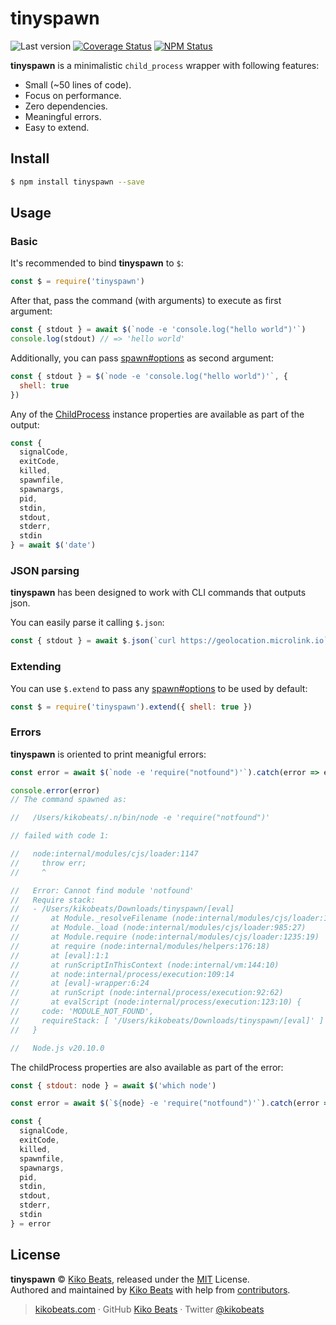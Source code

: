 # tinyspawn

![Last version](https://img.shields.io/github/tag/kikobeats/tinyspawn.svg?style=flat-square)
[![Coverage Status](https://img.shields.io/coveralls/kikobeats/tinyspawn.svg?style=flat-square)](https://coveralls.io/github/kikobeats/tinyspawn)
[![NPM Status](https://img.shields.io/npm/dm/tinyspawn.svg?style=flat-square)](https://www.npmjs.org/package/tinyspawn)

**tinyspawn** is a minimalistic `child_process` wrapper with following features:

- Small (~50 lines of code).
- Focus on performance.
- Zero dependencies.
- Meaningful errors.
- Easy to extend.

## Install

```bash
$ npm install tinyspawn --save
```

## Usage

### Basic

It's recommended to bind **tinyspawn** to `$`:

```js
const $ = require('tinyspawn')
```

After that, pass the command (with arguments) to execute as first argument:

```js
const { stdout } = await $(`node -e 'console.log("hello world")'`)
console.log(stdout) // => 'hello world'
```

Additionally, you can pass [spawn#options](https://nodejs.org/api/child_process.html#child_processspawncommand-args-options) as second argument:

```js
const { stdout } = $(`node -e 'console.log("hello world")'`, {
  shell: true
})
```

Any of the [ChildProcess](https://nodejs.org/api/child_process.html#class-childprocess) instance properties are available as part of the output:

```js
const {
  signalCode,
  exitCode,
  killed,
  spawnfile,
  spawnargs,
  pid,
  stdin,
  stdout,
  stderr,
  stdin
} = await $('date')
```

### JSON parsing

**tinyspawn** has been designed to work with CLI commands that outputs json.

You can easily parse it calling `$.json`:

```js
const { stdout } = await $.json(`curl https://geolocation.microlink.io`)
```

### Extending

You can use `$.extend` to pass any [spawn#options](https://nodejs.org/api/child_process.html#child_processspawncommand-args-options) to be used by default:

```js
const $ = require('tinyspawn').extend({ shell: true })
```

### Errors

**tinyspawn** is oriented to print meanigful errors:

```js
const error = await $(`node -e 'require("notfound")'`).catch(error => error)

console.error(error)
// The command spawned as:

//   /Users/kikobeats/.n/bin/node -e 'require("notfound")'

// failed with code 1:

//   node:internal/modules/cjs/loader:1147
//     throw err;
//     ^

//   Error: Cannot find module 'notfound'
//   Require stack:
//   - /Users/kikobeats/Downloads/tinyspawn/[eval]
//       at Module._resolveFilename (node:internal/modules/cjs/loader:1144:15)
//       at Module._load (node:internal/modules/cjs/loader:985:27)
//       at Module.require (node:internal/modules/cjs/loader:1235:19)
//       at require (node:internal/modules/helpers:176:18)
//       at [eval]:1:1
//       at runScriptInThisContext (node:internal/vm:144:10)
//       at node:internal/process/execution:109:14
//       at [eval]-wrapper:6:24
//       at runScript (node:internal/process/execution:92:62)
//       at evalScript (node:internal/process/execution:123:10) {
//     code: 'MODULE_NOT_FOUND',
//     requireStack: [ '/Users/kikobeats/Downloads/tinyspawn/[eval]' ]
//   }

//   Node.js v20.10.0
```

The childProcess properties are also available as part of the error:

```js
const { stdout: node } = await $('which node')

const error = await $(`${node} -e 'require("notfound")'`).catch(error => error)

const {
  signalCode,
  exitCode,
  killed,
  spawnfile,
  spawnargs,
  pid,
  stdin,
  stdout,
  stderr,
  stdin
} = error
```

## License

**tinyspawn** © [Kiko Beats](https://kikobeats.com), released under the [MIT](https://github.com/kikobeats/tinyspawn/blob/master/LICENSE.md) License.<br>
Authored and maintained by [Kiko Beats](https://kikobeats.com) with help from [contributors](https://github.com/kikobeats/tinyspawn/contributors).

> [kikobeats.com](https://kikobeats.com) · GitHub [Kiko Beats](https://github.com/kikobeats) · Twitter [@kikobeats](https://twitter.com/kikobeats)
